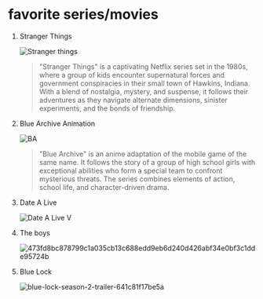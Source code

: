 # favorite series/movies
1. Stranger Things

   ![Stranger things](https://github.com/AngeloAguilarSTI/app-dev/assets/168876528/58cee8cb-2d86-4d7e-b4b6-0986f64d1fd5)

   > "Stranger Things" is a captivating Netflix series set in the 1980s, where a group of kids encounter supernatural forces and government conspiracies in their small town of Hawkins, Indiana. With a blend of nostalgia, mystery, and suspense, it follows their adventures as they navigate alternate dimensions, sinister experiments, and the bonds of friendship.

2. Blue Archive Animation

   ![BA](https://github.com/AngeloAguilarSTI/app-dev/assets/168876528/6faa000f-1224-47d5-8778-9c7db6facdbe)

   > "Blue Archive" is an anime adaptation of the mobile game of the same name. It follows the story of a group of high school girls with exceptional abilities who form a special team to confront mysterious threats. The series combines elements of action, school life, and character-driven drama.

3. Date A Live

   ![Date A Live V](https://github.com/AngeloAguilarSTI/app-dev/assets/168876528/a8ce1d7c-0e89-4890-8bca-5b75d8b58f3e)

4. The boys

   ![473fd8bc878799c1a035cb13c688edd9eb6d240d426abf34e0bf3c1dde95724b](https://github.com/AngeloAguilarSTI/app-dev/assets/168876528/adcf8a92-6ba0-4ca4-a0da-22ae4ca5f982)

5. Blue Lock

   ![blue-lock-season-2-trailer-641c81f17be5a](https://github.com/AngeloAguilarSTI/app-dev/assets/168876528/d8416776-5066-48ed-98f3-b9abc319c669)

